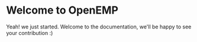 # Welcome to OpenEMP

Yeah! we just started. Welcome to the documentation, we'll be happy to see your contribution :)
